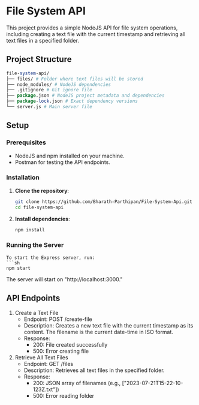 # File System API

This project provides a simple NodeJS API for file system operations, including creating a text file with the current timestamp and retrieving all text files in a specified folder.

## Project Structure
```perl
file-system-api/
├── files/ # Folder where text files will be stored
├── node_modules/ # NodeJS dependencies
├── .gitignore # Git ignore file
├── package.json # NodeJS project metadata and dependencies
├── package-lock.json # Exact dependency versions
└── server.js # Main server file
```


## Setup

### Prerequisites

- NodeJS and npm installed on your machine.
- Postman for testing the API endpoints.

### Installation

1. **Clone the repository**:
   ```sh
   git clone https://github.com/Bharath-Parthipan/File-System-Api.git
   cd file-system-api
2. **Install dependencies**:
    ```sh
    npm install

### Running the Server
    To start the Express server, run:
    ```sh
    npm start
The server will start on "http://localhost:3000."

## API Endpoints

1. Create a Text File
    - Endpoint: POST /create-file
    - Description: Creates a new text file with the current timestamp as its content. The filename is the current date-time in ISO format.
    - Response:
        - 200: File created successfully
        - 500: Error creating file
2. Retrieve All Text Files
    - Endpoint: GET /files
    - Description: Retrieves all text files in the specified folder.
    - Response:
        - 200: JSON array of filenames (e.g., ["2023-07-21T15-22-10-123Z.txt"])
        - 500: Error reading folder